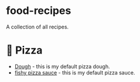 # food-recipes
A collection of all recipes.

# 🍕 Pizza
* [Dough](./pizza/default-dough.md) - this is my default pizza dough.
* [fishy pizza sauce](./pizza/fishy-pizza-sauce.md) - this is my default pizza sauce.
